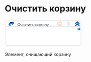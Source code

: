 # Очистить корзину

![](../../../../resources/activities/extra/labvs/yandexdisk/image-584.png)

Элемент, очищающий корзину
